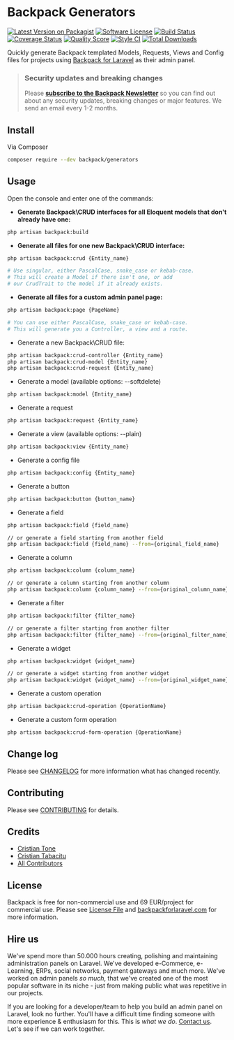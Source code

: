 # Backpack Generators

[![Latest Version on Packagist](https://img.shields.io/packagist/v/backpack/generators.svg?style=flat-square)](https://packagist.org/packages/backpack/generators)
[![Software License](https://img.shields.io/badge/license-MIT-brightgreen.svg?style=flat-square)](LICENSE.md)
[![Build Status](https://img.shields.io/travis/laravel-backpack/generators/master.svg?style=flat-square)](https://travis-ci.org/laravel-backpack/generators)
[![Coverage Status](https://img.shields.io/scrutinizer/coverage/g/laravel-backpack/generators.svg?style=flat-square)](https://scrutinizer-ci.com/g/laravel-backpack/generators/code-structure)
[![Quality Score](https://img.shields.io/scrutinizer/g/laravel-backpack/generators.svg?style=flat-square)](https://scrutinizer-ci.com/g/laravel-backpack/generators)
[![Style CI](https://styleci.io/repos/53490941/shield)](https://styleci.io/repos/53490941)
[![Total Downloads](https://img.shields.io/packagist/dt/backpack/generators.svg?style=flat-square)](https://packagist.org/packages/backpack/generators)

Quickly generate Backpack templated Models, Requests, Views and Config files for projects using [Backpack for Laravel](https://backpackforlaravel.com) as their admin panel.

> ### Security updates and breaking changes
> Please **[subscribe to the Backpack Newsletter](http://backpackforlaravel.com/newsletter)** so you can find out about any security updates, breaking changes or major features. We send an email every 1-2 months.

## Install

Via Composer

``` bash
composer require --dev backpack/generators
```

## Usage

Open the console and enter one of the commands:


- **Generate Backpack\CRUD interfaces for all Eloquent models that don't already have one:**

```bash
php artisan backpack:build
```

- **Generate all files for one new Backpack\CRUD interface:**

``` bash
php artisan backpack:crud {Entity_name}

# Use singular, either PascalCase, snake_case or kebab-case.
# This will create a Model if there isn't one, or add
# our CrudTrait to the model if it already exists.
```

- **Generate all files for a custom admin panel page:**

``` bash
php artisan backpack:page {PageName}

# You can use either PascalCase, snake_case or kebab-case.
# This will generate you a Controller, a view and a route.
```

- Generate a new Backpack\CRUD file:
``` bash
php artisan backpack:crud-controller {Entity_name}
php artisan backpack:crud-model {Entity_name}
php artisan backpack:crud-request {Entity_name}
```

- Generate a model (available options: --softdelete)

``` bash
php artisan backpack:model {Entity_name}
```

- Generate a request

``` bash
php artisan backpack:request {Entity_name}
```

- Generate a view (available options: --plain)

``` bash
php artisan backpack:view {Entity_name}
```

- Generate a config file

``` bash
php artisan backpack:config {Entity_name}
```

- Generate a button

``` bash
php artisan backpack:button {button_name}
```

- Generate a field

``` bash
php artisan backpack:field {field_name}

// or generate a field starting from another field
php artisan backpack:field {field_name} --from={original_field_name}
```

- Generate a column

``` bash
php artisan backpack:column {column_name}

// or generate a column starting from another column
php artisan backpack:column {column_name} --from={original_column_name}
```

- Generate a filter

``` bash
php artisan backpack:filter {filter_name}

// or generate a filter starting from another filter
php artisan backpack:filter {filter_name} --from={original_filter_name}
```

- Generate a widget

``` bash
php artisan backpack:widget {widget_name}

// or generate a widget starting from another widget
php artisan backpack:widget {widget_name} --from={original_widget_name}
```

- Generate a custom operation

``` bash
php artisan backpack:crud-operation {OperationName}
```

- Generate a custom form operation

``` bash
php artisan backpack:crud-form-operation {OperationName}
```

## Change log

Please see [CHANGELOG](CHANGELOG.md) for more information what has changed recently.

## Contributing

Please see [CONTRIBUTING](CONTRIBUTING.md) for details.

## Credits

- [Cristian Tone](http://updivision.com)
- [Cristian Tabacitu](http://tabacitu.ro)
- [All Contributors](link-contributors)

## License

Backpack is free for non-commercial use and 69 EUR/project for commercial use. Please see [License File](LICENSE.md) and [backpackforlaravel.com](https://backpackforlaravel.com/#pricing) for more information.

## Hire us

We've spend more than 50.000 hours creating, polishing and maintaining administration panels on Laravel. We've developed e-Commerce, e-Learning, ERPs, social networks, payment gateways and much more. We've worked on admin panels _so much_, that we've created one of the most popular software in its niche - just from making public what was repetitive in our projects.

If you are looking for a developer/team to help you build an admin panel on Laravel, look no further. You'll have a difficult time finding someone with more experience & enthusiasm for this. This is _what we do_. [Contact us](https://backpackforlaravel.com/need-freelancer-or-development-team). Let's see if we can work together.
